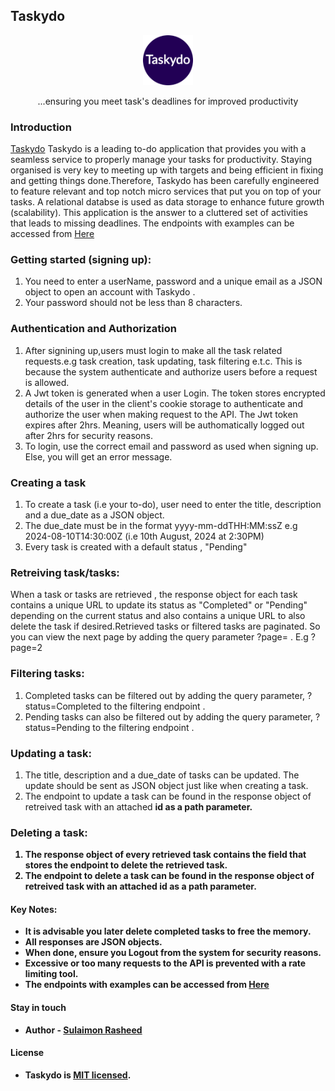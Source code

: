 ## Taskydo
<p align="center">
  <img src="https://github.com/Sulaimon-Rasheed/taskydo/blob/main/src/public/apple-touch-icon.png" width="80" height="80"/>
</p>

  <p align="center"> ...ensuring you meet task's deadlines for improved productivity</p>

### Introduction
[Taskydo](https://taskydo.onrender.com) Taskydo is a leading to-do application that provides you with a seamless service to properly manage your tasks for productivity.
Staying organised is very key to meeting up with targets and being efficient in fixing and getting things done.Therefore, Taskydo has been carefully engineered to feature relevant and top notch micro services that put you on top of your tasks. A relational databse is used as data storage to enhance future growth (scalability).
This application is the answer to a cluttered set of activities that leads to missing deadlines. The endpoints with examples can be accessed from [Here](https://taskydo.onrender.com)

### Getting started (signing up):
1. You need to enter a userName, password and a unique email as a JSON object to open an account with Taskydo .
2. Your password should not be less than 8 characters.

### Authentication and Authorization
1. After signining up,users must login to make all the task related requests.e.g task creation, task updating, task filtering e.t.c. This is because the system authenticate and authorize users before a request is allowed.
2. A Jwt token is generated when a user Login. The token stores encrypted details of the user in the client's cookie storage to authenticate and authorize the user when making request to the API. The Jwt token expires after 2hrs. Meaning, users will be authomatically logged out after 2hrs for security reasons.
3. To login, use the correct email and password as used when signing up. Else, you will get an error message.

### Creating a task
1. To create a task (i.e your to-do), user need to enter the title, description and a due_date as a JSON object.
2. The due_date must be in the format yyyy-mm-ddTHH:MM:ssZ e.g 2024-08-10T14:30:00Z (i.e 10th August, 2024 at 2:30PM)
3. Every task is created with a default status , "Pending"

### Retreiving task/tasks:
When a task or tasks are retrieved , the response object for each task contains a unique URL to update its status as "Completed" or "Pending" depending on the current status and also contains a unique URL to also delete the task if desired.Retrieved tasks or filtered tasks are paginated. So you can view the next page by adding the query parameter ?page= . E.g ?page=2

### Filtering tasks:
1. Completed tasks can be filtered out by adding the query parameter, ?status=Completed to the filtering endpoint .
2. Pending tasks can also be filtered out by adding the query parameter, ?status=Pending to the filtering endpoint .

### Updating a task:
1. The title, description and a due_date of tasks can be updated. The update should be sent as JSON object just like when creating a task.
2. The endpoint to update a task can be found in the response object of retreived task with an attached <b style="font-weight:bold">id<b> as a path parameter.

### Deleting a task:
1. The response object of every retrieved task contains the field that stores the endpoint to delete the retrieved task. 
2. The endpoint to delete a task can be found in the response object of retreived task with an attached <b style="font-weight:bold">id<b> as a path parameter.

#### Key Notes:
- It is advisable you later delete completed tasks to free the memory.
- All responses are JSON objects.
- When done, ensure you Logout from the system for security reasons.
- Excessive or too many requests to the API is prevented with a rate limiting tool.
- The endpoints with examples can be accessed from [Here](https://taskydo.onrender.com)

#### Stay in touch
- Author - [Sulaimon Rasheed](https://dev-sulaimon.onrender.com)

#### License
- Taskydo is [MIT licensed](LICENSE).
